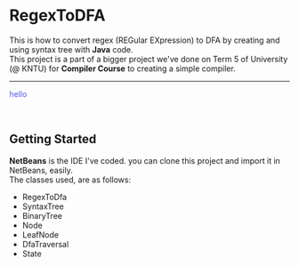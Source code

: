 # RegexToDFA

This is how to convert regex (REGular EXpression) to DFA by creating and using syntax tree with **Java** code.<br>
This project is a part of a bigger project we've done on Term 5 of University (@ KNTU) for **Compiler Course** to creating a simple compiler. 
<hr>

<a style="color: #55e">hello</a>

<br>




## Getting Started
**NetBeans** is the IDE I've coded.
you can clone this project and import it in NetBeans, easily.<br>
The classes used, are as follows:
- RegexToDfa
- SyntaxTree
- BinaryTree
- Node
- LeafNode
- DfaTraversal
- State

